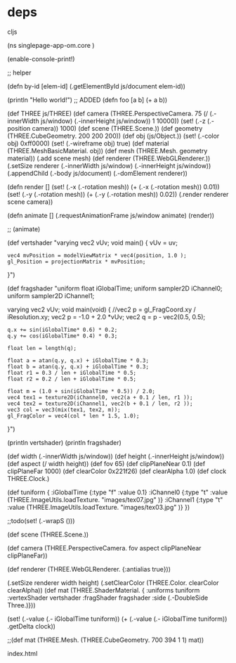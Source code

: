 # deps
cljs

(ns singlepage-app-om.core
  )

(enable-console-print!)

;; helper

(defn by-id [elem-id]
  (.getElementById js/document elem-id))

(println "Hello world!")
 ;; ADDED
 (defn foo [a b] (+ a b))

(def THREE js/THREE) 
 (def camera (THREE.PerspectiveCamera. 75 (/ (.-innerWidth js/window) 
                                  (.-innerHeight js/window)) 1 10000)) 
 (set! (.-z (.-position camera)) 1000) 
 (def scene (THREE.Scene.)) 
 (def geometry (THREE.CubeGeometry. 200 200 200)) 
 (def obj (js/Object.)) 
 (set! (.-color obj) 0xff0000) 
 (set! (.-wireframe obj) true) 
 (def material (THREE.MeshBasicMaterial. obj)) 
 (def mesh (THREE.Mesh. geometry material)) 
 (.add scene mesh) 
 (def renderer (THREE.WebGLRenderer.)) 
 (.setSize renderer (.-innerWidth js/window) (.-innerHeight js/window)) 
 (.appendChild (.-body js/document) (.-domElement renderer)) 
   
 (defn render [] 
   (set! (.-x (.-rotation mesh)) (+ (.-x (.-rotation mesh)) 0.01)) 
   (set! (.-y (.-rotation mesh)) (+ (.-y (.-rotation mesh)) 0.02)) 
   (.render renderer scene camera)) 
   
 (defn animate [] 
   (.requestAnimationFrame js/window animate) 
   (render)) 
   
;; (animate) 

(def vertshader "varying vec2 vUv; 
void main()
{
    vUv = uv;

    vec4 mvPosition = modelViewMatrix * vec4(position, 1.0 );
    gl_Position = projectionMatrix * mvPosition;
}")

(def fragshader "uniform float iGlobalTime;
uniform sampler2D iChannel0;
uniform sampler2D iChannel1;

varying vec2 vUv;
void main(void)
{
    //vec2 p = gl_FragCoord.xy / iResolution.xy;
    vec2 p = -1.0 + 2.0 *vUv;
    vec2 q = p - vec2(0.5, 0.5);

    q.x += sin(iGlobalTime* 0.6) * 0.2;
    q.y += cos(iGlobalTime* 0.4) * 0.3;

    float len = length(q);

    float a = atan(q.y, q.x) + iGlobalTime * 0.3;
    float b = atan(q.y, q.x) + iGlobalTime * 0.3;
    float r1 = 0.3 / len + iGlobalTime * 0.5;
    float r2 = 0.2 / len + iGlobalTime * 0.5;

    float m = (1.0 + sin(iGlobalTime * 0.5)) / 2.0;
    vec4 tex1 = texture2D(iChannel0, vec2(a + 0.1 / len, r1 ));
    vec4 tex2 = texture2D(iChannel1, vec2(b + 0.1 / len, r2 ));
    vec3 col = vec3(mix(tex1, tex2, m));
    gl_FragColor = vec4(col * len * 1.5, 1.0);
}")

(println vertshader)
(println fragshader)

(def width (.-innerWidth js/window))
(def height (.-innerHeight js/window))
(def aspect (/ width height))
(def fov 65)
(def clipPlaneNear 0.1)
(def clipPlaneFar 1000)
(def clearColor 0x221f26)
(def clearAlpha 1.0)
(def clock THREE.Clock.)

(def tuniform {
:iGlobalTime {:type "f" :value 0.1}
:iChannel0 {:type "t" :value (THREE.ImageUtils.loadTexture. "images/tex07.jpg" )}
:iChannel1 {:type "t" :value (THREE.ImageUtils.loadTexture. "images/tex03.jpg" )}
})

;;todo(set! (.-wrapS ()))

(def scene (THREE.Scene.))

(def camera (THREE.PerspectiveCamera. fov aspect clipPlaneNear clipPlaneFar))

(def renderer (THREE.WebGLRenderer. {:antialias true}))

(.setSize renderer width height)
(.setClearColor (THREE.Color. clearColor clearAlpha))
(def mat (THREE.ShaderMaterial. {
:uniforms tuniform
:vertexShader vertshader
:fragShader fragshader
:side (.-DoubleSide Three.)}))

(set! (.-value (.- iGlobalTime tuniform)) (+ (.-value (.- iGlobalTime tuniform)) .getDelta clock))

;;(def mat (THREE.Mesh. (THREE.CubeGeometry. 700 394 1 1) mat))



index.html

<!DOCTYPE html><html>  <head>    <link rel="stylesheet" href="//maxcdn.bootstrapcdn.com/bootstrap/3.2.0/css/bootstrap.min.css">  </head>  <body>    <div class="container">      <div id="alert"></div>      <div id="app"></div>    </div>    <script src="https://cdnjs.cloudflare.com/ajax/libs/three.js/90/three.js" type="text/javascript"></script>    <script src="js/out/goog/base.js" type="text/javascript"></script>    <script src="js/app.js" type="text/javascript"></script>    <script type="text/javascript">goog.require("singlepage_app_om.core");</script>  </body></html>
